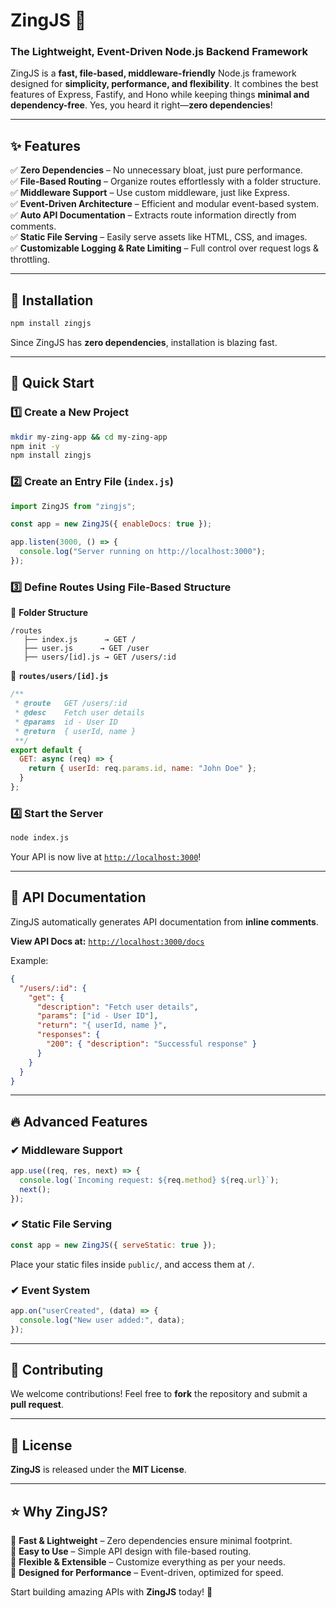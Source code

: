 # ZingJS 🚀

### The Lightweight, Event-Driven Node.js Backend Framework

ZingJS is a **fast, file-based, middleware-friendly** Node.js framework designed for **simplicity, performance, and flexibility**. It combines the best features of Express, Fastify, and Hono while keeping things **minimal and dependency-free**. Yes, you heard it right—**zero dependencies**!

---

## ✨ Features

✅ **Zero Dependencies** – No unnecessary bloat, just pure performance.  
✅ **File-Based Routing** – Organize routes effortlessly with a folder structure.  
✅ **Middleware Support** – Use custom middleware, just like Express.  
✅ **Event-Driven Architecture** – Efficient and modular event-based system.  
✅ **Auto API Documentation** – Extracts route information directly from comments.  
✅ **Static File Serving** – Easily serve assets like HTML, CSS, and images.  
✅ **Customizable Logging & Rate Limiting** – Full control over request logs & throttling.  

---

## 🚀 Installation

```sh
npm install zingjs
```

Since ZingJS has **zero dependencies**, installation is blazing fast. 

---

## 📌 Quick Start

### **1️⃣ Create a New Project**
```sh
mkdir my-zing-app && cd my-zing-app
npm init -y
npm install zingjs
```

### **2️⃣ Create an Entry File** (`index.js`)
```javascript
import ZingJS from "zingjs";

const app = new ZingJS({ enableDocs: true });

app.listen(3000, () => {
  console.log("Server running on http://localhost:3000");
});
```

### **3️⃣ Define Routes Using File-Based Structure**

📁 **Folder Structure**
```
/routes
   ├── index.js      → GET /
   ├── user.js      → GET /user
   ├── users/[id].js → GET /users/:id
```

📄 **`routes/users/[id].js`**
```javascript
/**
 * @route   GET /users/:id
 * @desc    Fetch user details
 * @params  id - User ID
 * @return  { userId, name }
 **/
export default {
  GET: async (req) => {
    return { userId: req.params.id, name: "John Doe" };
  }
};
```

### **4️⃣ Start the Server**
```sh
node index.js
```
Your API is now live at [`http://localhost:3000`](http://localhost:3000)!

---

## 📄 API Documentation
ZingJS automatically generates API documentation from **inline comments**.  

**View API Docs at:** [`http://localhost:3000/docs`](http://localhost:3000/docs)

Example:
```json
{
  "/users/:id": {
    "get": {
      "description": "Fetch user details",
      "params": ["id - User ID"],
      "return": "{ userId, name }",
      "responses": {
        "200": { "description": "Successful response" }
      }
    }
  }
}
```

---

## 🔥 Advanced Features

### **✔ Middleware Support**
```javascript
app.use((req, res, next) => {
  console.log(`Incoming request: ${req.method} ${req.url}`);
  next();
});
```

### **✔ Static File Serving**
```javascript
const app = new ZingJS({ serveStatic: true });
```
Place your static files inside `public/`, and access them at `/`.

### **✔ Event System**
```javascript
app.on("userCreated", (data) => {
  console.log("New user added:", data);
});
```

---

## 🔗 Contributing
We welcome contributions! Feel free to **fork** the repository and submit a **pull request**.

---

## 📜 License
**ZingJS** is released under the **MIT License**.

---

## ⭐ Why ZingJS?
🚀 **Fast & Lightweight** – Zero dependencies ensure minimal footprint.  
📝 **Easy to Use** – Simple API design with file-based routing.  
🔧 **Flexible & Extensible** – Customize everything as per your needs.  
🎯 **Designed for Performance** – Event-driven, optimized for speed.  

Start building amazing APIs with **ZingJS** today! 🚀